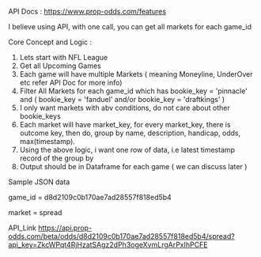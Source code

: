 API Docs : https://www.prop-odds.com/features

I believe using API, with one call, you can get all markets for each game_id

Core Concept and Logic : 
1. Lets start with NFL League
2. Get all Upcoming Games
3. Each game will have multiple Markets ( meaning Moneyline, UnderOver etc refer API Doc for more info)
4. Filter All Markets for each game_id which has bookie_key = 'pinnacle' and ( bookie_key = 'fanduel' and/or bookie_key = 'draftkings' )
5. I only want markets with abv conditions, do not care about other bookie_keys
6. Each market will have market_key, for every market_key, there is outcome key, then do, group by name, description, handicap, odds, max(timestamp).
7. Using the above logic, i want one row of data, i.e latest timestamp record of the group by
8. Output should be in Dataframe for each game ( we can discuss later ) 

Sample JSON data 

game_id = d8d2109c0b170ae7ad28557f818ed5b4

market = spread

API_Link 
https://api.prop-odds.com/beta/odds/d8d2109c0b170ae7ad28557f818ed5b4/spread?api_key=ZkcWPqt4RjHzatSAgz2dPh3ogeXvmLrgArPxIhPCFE
